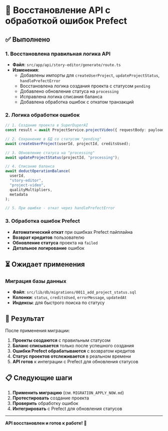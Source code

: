 # 🔧 Восстановление API с обработкой ошибок Prefect

## ✅ Выполнено

### 1. Восстановлена правильная логика API

- **Файл**: `src/app/api/story-editor/generate/route.ts`
- **Изменения**:
  - Добавлены импорты для `createUserProject`, `updateProjectStatus`, `handlePrefectError`
  - Восстановлена логика создания проекта с статусом `pending`
  - Добавлено обновление статуса на `processing`
  - Исправлена логика списания баланса
  - Добавлена обработка ошибок с откатом транзакций

### 2. Логика обработки ошибок

```typescript
// 1. Создание проекта в SuperDuperAI
const result = await ProjectService.projectVideo({ requestBody: payload });

// 2. Сохранение в БД со статусом "pending"
await createUserProject(userId, projectId, creditsUsed);

// 3. Обновление статуса на "processing"
await updateProjectStatus(projectId, "processing");

// 4. Списание баланса
await deductOperationBalance(
  userId,
  "story-editor",
  "project-video",
  qualityMultipliers,
  metadata
);

// 5. При ошибке - откат через handlePrefectError
```

### 3. Обработка ошибок Prefect

- **Автоматический откат** при ошибках Prefect пайплайна
- **Возврат кредитов** пользователю
- **Обновление статуса** проекта на `failed`
- **Детальное логирование** ошибок

## ⏳ Ожидает применения

### Миграция базы данных

- **Файл**: `src/lib/db/migrations/0011_add_project_status.sql`
- **Колонки**: `status`, `creditsUsed`, `errorMessage`, `updatedAt`
- **Индексы**: для быстрого поиска по статусу

## 🎯 Результат

После применения миграции:

1. **Проекты создаются** с правильным статусом
2. **Баланс списывается** только после успешного создания
3. **Ошибки Prefect обрабатываются** с возвратом кредитов
4. **Статус проектов отслеживается** в реальном времени
5. **API готов** к интеграции с Prefect для обновления статусов

## 📋 Следующие шаги

1. **Применить миграцию** (см. `MIGRATION_APPLY_NOW.md`)
2. **Протестировать** создание проекта
3. **Проверить** обработку ошибок
4. **Интегрировать** с Prefect для обновления статусов

---

**API восстановлен и готов к работе! 🚀**




